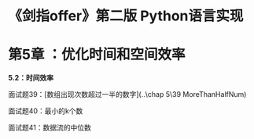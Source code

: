 # 《剑指offer》第二版 Python语言实现







# 第5章 ：优化时间和空间效率

**5.2：时间效率**

面试题39：[数组出现次数超过一半的数字](..\chap 5\39 MoreThanHalfNum)

面试题40：最小的k个数

面试题41：数据流的中位数
